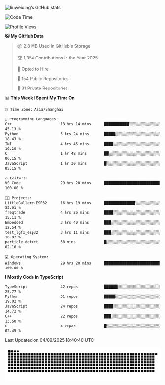 ![liuweiqing's GitHub stats](https://github-readme-stats.vercel.app/api?username=14790897&show_icons=true&locale=cn&include_all_commits=true&count_private=true)

<!--START_SECTION:waka-->
![Code Time](http://img.shields.io/badge/Code%20Time-2%2C461%20hrs%201%20min-blue)

![Profile Views](http://img.shields.io/badge/Profile%20Views-8-blue)

**🐱 My GitHub Data** 

> 📦 2.8 MB Used in GitHub's Storage 
 > 
> 🏆 1,354 Contributions in the Year 2025
 > 
> 💼 Opted to Hire
 > 
> 📜 154 Public Repositories 
 > 
> 🔑 31 Private Repositories 
 > 
📊 **This Week I Spent My Time On** 

```text
🕑︎ Time Zone: Asia/Shanghai

💬 Programming Languages: 
C++                      13 hrs 14 mins      ███████████░░░░░░░░░░░░░░   45.13 % 
Python                   5 hrs 24 mins       █████░░░░░░░░░░░░░░░░░░░░   18.43 % 
INI                      4 hrs 45 mins       ████░░░░░░░░░░░░░░░░░░░░░   16.20 % 
C                        1 hr 48 mins        ██░░░░░░░░░░░░░░░░░░░░░░░   06.15 % 
JavaScript               1 hr 30 mins        █░░░░░░░░░░░░░░░░░░░░░░░░   05.15 % 

🔥 Editors: 
VS Code                  29 hrs 20 mins      █████████████████████████   100.00 % 

🐱‍💻 Projects: 
LittleGallery-ESP32      16 hrs 19 mins      ██████████████░░░░░░░░░░░   55.61 % 
freqtrade                4 hrs 26 mins       ████░░░░░░░░░░░░░░░░░░░░░   15.11 % 
Embedded                 3 hrs 40 mins       ███░░░░░░░░░░░░░░░░░░░░░░   12.54 % 
test_lgfx_esp32          3 hrs 11 mins       ███░░░░░░░░░░░░░░░░░░░░░░   10.87 % 
particle_detect          38 mins             █░░░░░░░░░░░░░░░░░░░░░░░░   02.16 % 

💻 Operating System: 
Windows                  29 hrs 20 mins      █████████████████████████   100.00 % 
```

**I Mostly Code in TypeScript** 

```text
TypeScript               42 repos            ██████░░░░░░░░░░░░░░░░░░░   25.77 % 
Python                   31 repos            █████░░░░░░░░░░░░░░░░░░░░   19.02 % 
JavaScript               24 repos            ████░░░░░░░░░░░░░░░░░░░░░   14.72 % 
C++                      22 repos            ███░░░░░░░░░░░░░░░░░░░░░░   13.50 % 
C                        4 repos             █░░░░░░░░░░░░░░░░░░░░░░░░   02.45 % 
```




 Last Updated on 04/09/2025 18:40:40 UTC
<!--END_SECTION:waka-->

<picture>
  <source media="(prefers-color-scheme: dark)" srcset="https://raw.githubusercontent.com/14790897/14790897/output/github-contribution-grid-snake-dark.svg" />
  <source media="(prefers-color-scheme: light)" srcset="https://raw.githubusercontent.com/14790897/14790897/output/github-contribution-grid-snake.svg" />
  <img alt="github-snake" src="https://raw.githubusercontent.com/14790897/14790897/output/github-contribution-grid-snake.svg" />
</picture>
